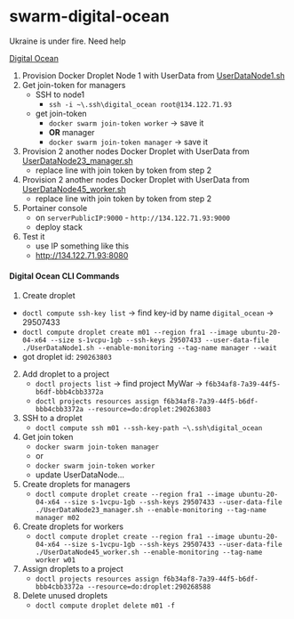 # swarm-digital-ocean
Ukraine is under fire. Need help

[Digital Ocean](https://cloud.digitalocean.com/projects)

1. Provision Docker Droplet Node 1 with UserData from [UserDataNode1.sh](digital_ocean/UserDataNode1.sh)
2. Get join-token for managers
    -  SSH to node1
        -  `ssh -i ~\.ssh\digital_ocean root@134.122.71.93`
    -  get join-token
        -  `docker swarm join-token worker` -> save it
        -  **OR** manager
        -  `docker swarm join-token manager` -> save it
3. Provision 2 another nodes Docker Droplet with UserData from [UserDataNode23_manager.sh](digital_ocean/UserDataNode23_manager.sh)
    - replace line with join token by token from step 2
4. Provision 2 another nodes Docker Droplet with UserData from [UserDataNode45_worker.sh](digital_ocean/UserDataNode45_worker.sh)
    - replace line with join token by token from step 2
5. Portainer console
    -  on `serverPublicIP:9000` - `http://134.122.71.93:9000`
    -  deploy stack
6. Test it
    -  use IP something like this
    -  http://134.122.71.93:8080

####  Digital Ocean CLI Commands

1.  Create droplet
   - `doctl compute ssh-key list` -> find key-id by name `digital_ocean` -> 29507433
   - `doctl compute droplet create m01 --region fra1 --image ubuntu-20-04-x64 --size s-1vcpu-1gb --ssh-keys 29507433 --user-data-file ./UserDataNode1.sh --enable-monitoring --tag-name manager --wait`
   - got droplet id: `290263803`
2. Add droplet to a project 
   - `doctl projects list` -> find project MyWar -> `f6b34af8-7a39-44f5-b6df-bbb4cbb3372a`
   - `doctl projects resources assign f6b34af8-7a39-44f5-b6df-bbb4cbb3372a --resource=do:droplet:290263803`
3. SSH to a droplet
   - `doctl compute ssh m01 --ssh-key-path ~\.ssh\digital_ocean`
4. Get join token
   - `docker swarm join-token manager`
   - or
   - `docker swarm join-token worker`
   - update UserDataNode...
5. Create droplets for managers
   - `doctl compute droplet create --region fra1 --image ubuntu-20-04-x64 --size s-1vcpu-1gb --ssh-keys 29507433 --user-data-file ./UserDataNode23_manager.sh --enable-monitoring --tag-name manager m02`
6. Create droplets for workers
   - `doctl compute droplet create --region fra1 --image ubuntu-20-04-x64 --size s-1vcpu-1gb --ssh-keys 29507433 --user-data-file ./UserDataNode45_worker.sh --enable-monitoring --tag-name worker w01`
7. Assign droplets to a project  
   - `doctl projects resources assign f6b34af8-7a39-44f5-b6df-bbb4cbb3372a --resource=do:droplet:290268588` 
8. Delete unused droplets
   - `doctl compute droplet delete m01 -f`
   






